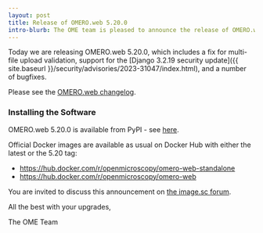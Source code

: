 ```yaml
---
layout: post
title: Release of OMERO.web 5.20.0
intro-blurb: The OME team is pleased to announce the release of OMERO.web 5.20.0
---
```


Today we are releasing OMERO.web 5.20.0, which includes a fix for multi-file upload validation, 
support for the [Django 3.2.19 security update]({{ site.baseurl }}/security/advisories/2023-31047/index.html), 
and a number of bugfixes.

Please see the [OMERO.web changelog](https://github.com/ome/omero-web/blob/v5.20.0/CHANGELOG.md).

### Installing the Software

OMERO.web 5.20.0 is available from PyPI - see 
[here](https://pypi.org/project/omero-web/5.20.0/).

Official Docker images are available as usual on Docker Hub with either
the latest or the 5.20 tag:

* <https://hub.docker.com/r/openmicroscopy/omero-web-standalone>
* <https://hub.docker.com/r/openmicroscopy/omero-web>

You are invited to discuss this announcement on
[the image.sc forum](https://forum.image.sc/tags/c/data-management/29/omero).

All the best with your upgrades,

The OME Team
